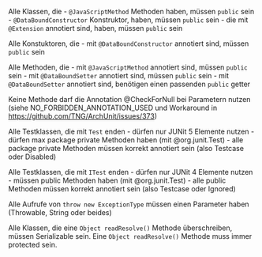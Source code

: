 Alle Klassen, die 
    - `@JavaScriptMethod` Methoden haben, müssen `public` sein
    - `@DataBoundConstructor` Konstruktor, haben, müssen `public` sein
    - die mit `@Extension` annotiert sind, haben, müssen `public` sein
    
Alle Konstuktoren, die 
    - mit `@DataBoundConstructor` annotiert sind, müssen `public` sein

Alle Methoden, die 
    - mit `@JavaScriptMethod` annotiert sind, müssen `public` sein
    - mit `@DataBoundSetter` annotiert sind, müssen `public` sein
    - mit `@DataBoundSetter` annotiert sind, benötigen einen passenden `public` getter 

Keine Methode darf die Annotation @CheckForNull bei Parametern nutzen 
(siehe NO_FORBIDDEN_ANNOTATION_USED und Workaround in https://github.com/TNG/ArchUnit/issues/373)

Alle Testklassen, die mit `Test` enden
    - dürfen nur JUNit 5 Elemente nutzen
    - dürfen max package private Methoden haben (mit @org.junit.Test)
    - alle package private Methoden müssen korrekt annotiert sein (also Testcase oder Disabled)

Alle Testklassen, die mit `ITest` enden
    - dürfen nur JUNit 4 Elemente nutzen
    - müssen public Methoden haben (mit @org.junit.Test)
    - alle public Methoden müssen korrekt annotiert sein (also Testcase oder Ignored)
    
Alle Aufrufe von `throw new ExceptionType` müssen einen Parameter haben (Throwable, String oder beides)

Alle Klassen, die eine `Object readResolve()` Methode überschreiben, müssen Serializable sein. Eine 
`Object readResolve()` Methode muss immer protected sein.
